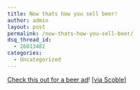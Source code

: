 ```yaml
---
title: Now thats how you sell beer!
author: admin
layout: post
permalink: /now-thats-how-you-sell-beer/
dsq_thread_id:
  - 26013482
categories:
  - Uncategorized
---
```

[Check this out for a beer ad][1]!&nbsp;[[via Scoble][2]]

 [1]: http://www.bigad.com.au/
 [2]: http://radio.weblogs.com/0001011/2005/07/27.html#a10768